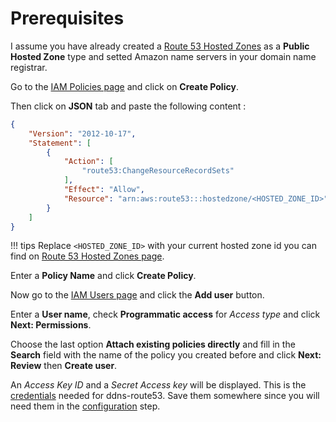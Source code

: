 # Prerequisites

I assume you have already created a [Route 53 Hosted Zones](https://console.aws.amazon.com/route53/home#hosted-zones:)
as a **Public Hosted Zone** type and setted Amazon name servers in your domain name registrar.

Go to the [IAM Policies page](https://console.aws.amazon.com/iam/home#/policies) and click on **Create Policy**.

Then click on **JSON** tab and paste the following content :

```json
{
    "Version": "2012-10-17",
    "Statement": [
        {
            "Action": [
                "route53:ChangeResourceRecordSets"
            ],
            "Effect": "Allow",
            "Resource": "arn:aws:route53:::hostedzone/<HOSTED_ZONE_ID>"
        }
    ]
}
```

!!! tips
    Replace `<HOSTED_ZONE_ID>` with your current hosted zone id you can find on
    [Route 53 Hosted Zones page](https://console.aws.amazon.com/route53/home#hosted-zones:).

Enter a **Policy Name** and click **Create Policy**.

Now go to the [IAM Users page](https://console.aws.amazon.com/iam/home#/users) and click the **Add user** button.

Enter a **User name**, check **Programmatic access** for _Access type_ and click **Next: Permissions**.

Choose the last option **Attach existing policies directly** and fill in the **Search** field with the name of the
policy you created before and click **Next: Review** then **Create user**.

An _Access Key ID_ and a _Secret Access key_ will be displayed. This is the [credentials](../config/credentials.md)
needed for ddns-route53. Save them somewhere since you will need them in the
[configuration](../config/index.md) step.
